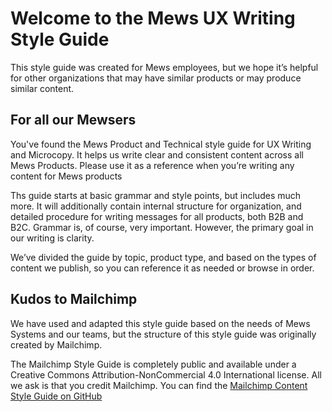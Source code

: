 # Welcome to the Mews UX Writing Style Guide

This style guide was created for Mews employees, but we hope it’s helpful for other organizations that may have similar products or may produce similar content.

## For all our Mewsers

You've found the Mews Product and Technical style guide for UX Writing and Microcopy. It helps us write clear and consistent content across all Mews Products. Please use it as a reference when you’re writing any content for Mews products

Ths guide starts at basic grammar and style points, but includes much more. It will additionally contain internal structure for organization, and detailed procedure for writing messages for all products, both B2B and B2C. Grammar is, of course, very important. However, the primary goal in our writing is clarity. 

We’ve divided the guide by topic, product type, and based on the types of content we publish, so you can reference it as needed or browse in order.

## Kudos to Mailchimp

We have used and adapted this style guide based on the needs of Mews Systems and our teams, but the structure of this style guide was originally created by Mailchimp.

The Mailchimp Style Guide is completely public and available under a Creative Commons Attribution-NonCommercial 4.0 International license. All we ask is that you credit Mailchimp. You can find the [Mailchimp Content Style Guide on GitHub](https://github.com/mailchimp/content-style-guide)